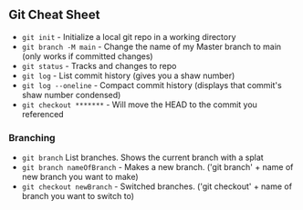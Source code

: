 ## Git Cheat Sheet

* `git init` - Initialize a local git repo in a working directory
* `git branch -M main` - Change the name of my Master branch to main (only works if committed changes)
* `git status` - Tracks and changes to repo
* `git log` - List commit history (gives you a shaw number)
* `git log --oneline` - Compact commit history (displays that commit's shaw number condensed)
* `git checkout *******` - Will move the HEAD to the commit you referenced


### Branching
* `git branch` List branches. Shows the current branch with a splat
* `git branch nameOfBranch` - Makes a new branch. ('git branch' + name of new branch you want to make)
* `git checkout newBranch` - Switched branches. ('git checkout' + name of branch you want to switch to)

